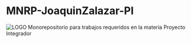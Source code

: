 # MNRP-JoaquinZalazar-PI
![LOGO](https://github.com/ISPC-TST-EM-2024/MNRP-ZalazarGustavo-EM/assets/141375378/b0557e5d-3f5c-4f50-8a0e-68deb7a6d40f)
Monorepositorio para trabajos requeridos en la materia Proyecto Integrador
